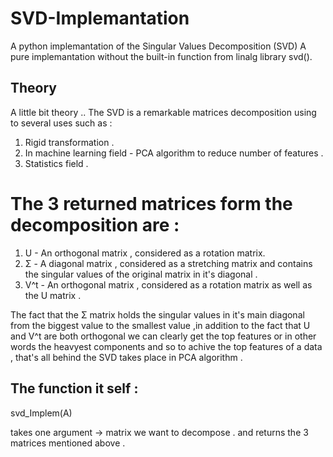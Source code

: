 # SVD-Implemantation
A python implemantation of the Singular Values Decomposition (SVD) 
A pure implemantation without the built-in function from linalg library svd().

## Theory 
A little bit theory .. 
The SVD is a remarkable matrices decomposition using to several uses such as :
1) Rigid transformation .
2) In machine learning field - PCA algorithm to reduce number of features .
3) Statistics field .

# The 3 returned matrices form the decomposition are :
1) U - An orthogonal matrix , considered as a rotation matrix.
2) Σ - A diagonal matrix , considered as a stretching matrix and contains the singular values of the original matrix in it's diagonal .
3) V^t - An orthogonal matrix , considered as a rotation matrix as well as the U matrix . 

The fact that the Σ matrix holds the singular values in it's main diagonal from the biggest value to the smallest value ,in addition to the fact that U and V^t are both orthogonal we can clearly get the top features or in other words the heavyest components and so to achive the top features of a data , that's all behind the SVD takes place in PCA algorithm .   

## The function it self : 

svd_Implem(A)

takes one argument -> matrix we want to decompose . 
and returns the 3 matrices mentioned above . 

